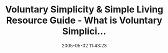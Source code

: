 ---
date: 2005-05-02 11:43:23
link:
  source: delicious
  source_url: https://del.icio.us/roytang
  text: Voluntary Simplicity & Simple Living Resource Guide - What is Voluntary Simplici...
  url: http://www.gallagherpress.com/pierce/recipe.htm
slug: voluntary-simplicity-simple-living-resource-guide-what-is-voluntary-simplici
source: delicious
tags:
- articles
- lifehacks
title: Voluntary Simplicity & Simple Living Resource Guide - What is Voluntary Simplici...
---